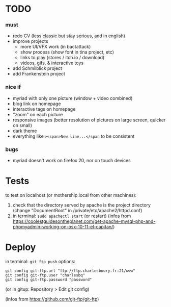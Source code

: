 
# TODO

### must
* redo CV (less classic but stay serious, and in english)
* improve projects
    * more UI/VFX work (in bactattack)
    * show process (show font in tina project, etc)
    * links to play (stores / itch.io / download)
    * videos, gifs, & interactive toys
* add Schmilblick project
* add Frankenstein project

### nice if
* myriad with only one picture (window + video combined)
* blog link on homepage
* interactive tags on homepage
* "zoom" on each picture
* responsive images (better resolution of pictures on large screen, quicker on small)
* dark theme
* everything like `><span>New line...</span` to be consistent

### bugs
* myriad doesn't work on firefox 20, nor on touch devices

# Tests
to test on localhost (or mothership.local from other machines):

1. check that the directory served by apache is the project directory (change "DocumentRoot" in /private/etc/apache2/httpd.conf)
2. in terminal: `sudo apachectl start` (or restart)
    (infos from https://coolestguidesontheplanet.com/get-apache-mysql-php-and-phpmyadmin-working-on-osx-10-11-el-capitan/)

# Deploy
in terminal: `git ftp push`
options:

    git config git-ftp.url "ftp://ftp.charlesboury.fr:21/www"
    git config git-ftp.user "charlesbq"
    git config git-ftp.password "password"
    
(or in gitup: Repository > Edit git config)

(infos from https://github.com/git-ftp/git-ftp)